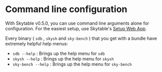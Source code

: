 # Command line configuration

With Skytable v0.5.0, you can use command line arguments alone for configuration. For the easiest setup, use Skytable's <a href="https://terrabasedb.github.io/setupapp" target="_blank">Setup Web App</a>.

Every binary ( `sdb` , `skysh` and `sky-bench` ) that you get with a bundle have extremely helpful help menus:

* `sdb --help` : Brings up the help menu for `sdb`
* `skysh --help` : Brings up the help menu for `skysh`
* `sky-bench --help` : Brings up the help menu for `sky-bench`
